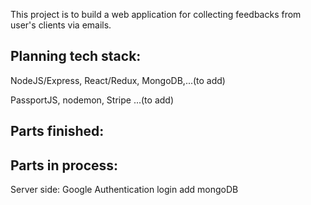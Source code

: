 This project is to build a web application for collecting feedbacks from user's clients via emails.

Planning tech stack:
-
NodeJS/Express, React/Redux, MongoDB,...(to add)

PassportJS, nodemon, Stripe ...(to add)


Parts finished:
-

Parts in process:
-
Server side:
Google Authentication login
add mongoDB